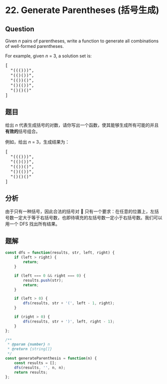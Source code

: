 # 22. Generate Parentheses (括号生成)

## Question

Given _n_ pairs of parentheses, write a function to generate all combinations of well-formed parentheses.

For example, given _n_ = 3, a solution set is:

<pre>[
  "((()))",
  "(()())",
  "(())()",
  "()(())",
  "()()()"
]
</pre>

## 题目

给出 _n_ 代表生成括号的对数，请你写出一个函数，使其能够生成所有可能的并且**有效的**括号组合。

例如，给出 _n_ = 3，生成结果为：

<pre>[
  "((()))",
  "(()())",
  "(())()",
  "()(())",
  "()()()"
]
</pre>

## 分析

由于只有一种括号，因此合法的括号对  只有一个要求：在任意的位置上，左括号数一定大于等于右括号数，也即待填充的左括号数一定小于右括号数。我们可以用一个 DFS 找出所有结果。

## 题解

```javascript
const dfs = function(results, str, left, right) {
    if (left > right) {
        return;
    }

    if (left === 0 && right === 0) {
        results.push(str);
        return;
    }

    if (left > 0) {
        dfs(results, str + '(', left - 1, right);
    }

    if (right > 0) {
        dfs(results, str + ')', left, right - 1);
    }
};

/**
 * @param {number} n
 * @return {string[]}
 */
const generateParenthesis = function(n) {
    const results = [];
    dfs(results, '', n, n);
    return results;
};
```
